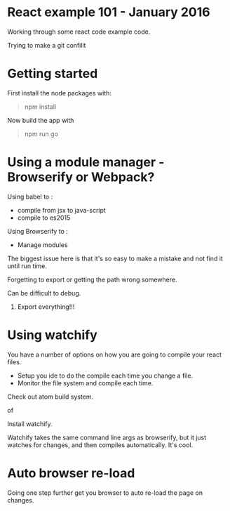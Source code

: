 # React example 101 - January 2016

Working through some react code example code.

Trying to make a git confilit

# Getting started

First install the node packages with:

>npm install

Now build the app with

>npm run go

# Using a module manager - Browserify or Webpack?

Using babel to :

- compile from jsx to java-script
- compile to es2015

Using Browserify to :


- Manage modules

The biggest issue here is that it's so easy to make a mistake and not find it until run time.

Forgetting to export or getting the path wrong somewhere.

Can be difficult to debug.

1. Export everything!!!

# Using watchify

You have a number of options on how you are going to compile your react files.

- Setup you ide to do the compile each time you change a file.
- Monitor the file system and compile each time.

Check out atom build system.

of

Install watchify.

Watchify  takes the same command line args as browserify, but it just watches for
changes, and then compiles automatically. It's cool.


# Auto browser re-load

Going one step further get you browser to auto re-load the page on changes.
